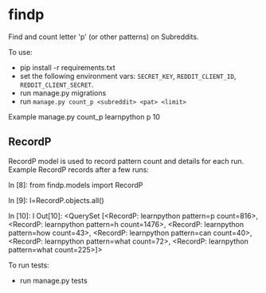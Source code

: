 # findp

Find and count letter 'p' (or other patterns) on Subreddits.

To use:

 - pip install -r requirements.txt
 - set the following environment vars: `SECRET_KEY`, `REDDIT_CLIENT_ID`, `REDDIT_CLIENT_SECRET`.
 - run manage.py migrations
 - run `manage.py count_p <subreddit> <pat> <limit>`

Example
    manage.py count_p learnpython p 10

RecordP
---

RecordP model is used to record pattern count and details for each run.
Example RecordP records after a few runs:

In [8]: from findp.models import RecordP

In [9]: l=RecordP.objects.all()

In [10]: l
Out[10]: <QuerySet [<RecordP: learnpython pattern=p count=816>, <RecordP: learnpython pattern=h count=1476>, <RecordP: learnpython pattern=how count=43>, <RecordP: learnpython pattern=can count=40>, <RecordP: learnpython pattern=what count=72>, <RecordP: learnpython pattern=what count=225>]>

To run tests:
 - run manage.py tests

